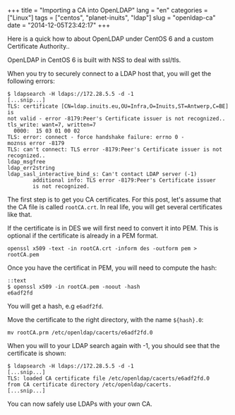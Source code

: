 +++
title = "Importing a CA into OpenLDAP"
lang = "en"
categories = ["Linux"]
tags = ["centos", "planet-inuits", "ldap"]
slug = "openldap-ca"
date = "2014-12-05T23:42:17"
+++


Here is a quick how to about OpenLDAP under CentOS 6 and a custom Certificate Authority..

OpenLDAP in CentOS 6 is built with NSS to deal with ssl/tls.

When you try to securely connect to a LDAP host that, you will get the following errors:

    $ ldapsearch -H ldaps://172.28.5.5 -d -1
    [...snip...]
    TLS: certificate [CN=ldap.inuits.eu,OU=Infra,O=Inuits,ST=Antwerp,C=BE] is
    not valid - error -8179:Peer's Certificate issuer is not recognized..
    tls_write: want=7, written=7
      0000:  15 03 01 00 02
    TLS: error: connect - force handshake failure: errno 0 -
    moznss error -8179
    TLS: can't connect: TLS error -8179:Peer's Certificate issuer is not
    recognized..
    ldap_msgfree
    ldap_err2string
    ldap_sasl_interactive_bind_s: Can't contact LDAP server (-1)
            additional info: TLS error -8179:Peer's Certificate issuer
            is not recognized.


The first step is to get you CA certificates. For this post, let's assume that the CA file is called `rootCA.crt`. In real life, you will get several certificates like that.

If the certificate is in DES we will first need to convert it into PEM. This is optional if the certificate is already in a PEM format.

    openssl x509 -text -in rootCA.crt -inform des -outform pem > rootCA.pem

Once you have the certificat in PEM, you will need to compute the hash:

    ::text
    $ openssl x509 -in rootCA.pem -noout -hash
    e6adf2fd

You will get a hash, e.g `e6adf2fd`.

Move the certificate to the right directory, with the name `${hash}.0`:

    mv rootCA.prm /etc/openldap/cacerts/e6adf2fd.0

When you will to your LDAP search again with -1, you should see that the certificate is shown:

    $ ldapsearch -H ldaps://172.28.5.5 -d -1
    [...snip...]
    TLS: loaded CA certificate file /etc/openldap/cacerts/e6adf2fd.0
    from CA certificate directory /etc/openldap/cacerts.
    [...snip...]

You can now safely use LDAPs with your own CA.
